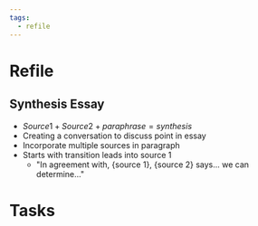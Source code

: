 ```yaml
---
tags:
  - refile
---
```


# Refile

## Synthesis Essay

- $Source 1+ Source 2 + paraphrase = synthesis$
- Creating a conversation to discuss point in essay
- Incorporate multiple sources in paragraph
- Starts with transition leads into source 1
	- "In agreement with, {source 1}, {source 2} says... we can determine..."


# Tasks

```tasks
```